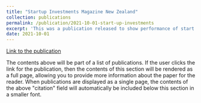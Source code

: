 ```yaml
---
title: "Startup Investments Magazine New Zealand"
collection: publications
permalink: /publication/2021-10-01-start-up-investments
excerpt: 'This was a publication released to show performance of start up investments for angel investors. I did the analytics seen in the publication'
date: 2021-10-01
---
```


[Link to the publication](http://pirunthan-bot.github.io/files/startup-investment-magazine-oct-2021.pdf)

The contents above will be part of a list of publications. If the user clicks the link for the publication, then the contents of this section will be rendered as a full page, allowing you to provide more information about the paper for the reader. When publications are displayed as a single page, the contents of the above "citation" field will automatically be included below this section in a smaller font.
